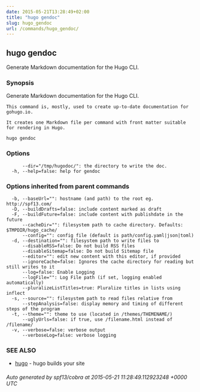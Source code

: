 ```yaml
---
date: 2015-05-21T13:28:49+02:00
title: "hugo gendoc"
slug: hugo_gendoc
url: /commands/hugo_gendoc/
---
```

## hugo gendoc

Generate Markdown documentation for the Hugo CLI.

### Synopsis


Generate Markdown documentation for the Hugo CLI.
	
	This command is, mostly, used to create up-to-date documentation for gohugo.io.
	
	It creates one Markdown file per command with front matter suitable for rendering in Hugo.
	

```
hugo gendoc
```

### Options

```
      --dir="/tmp/hugodoc/": the directory to write the doc.
  -h, --help=false: help for gendoc
```

### Options inherited from parent commands

```
  -b, --baseUrl="": hostname (and path) to the root eg. http://spf13.com/
  -D, --buildDrafts=false: include content marked as draft
  -F, --buildFuture=false: include content with publishdate in the future
      --cacheDir="": filesystem path to cache directory. Defaults: $TMPDIR/hugo_cache/
      --config="": config file (default is path/config.yaml|json|toml)
  -d, --destination="": filesystem path to write files to
      --disableRSS=false: Do not build RSS files
      --disableSitemap=false: Do not build Sitemap file
      --editor="": edit new content with this editor, if provided
      --ignoreCache=false: Ignores the cache directory for reading but still writes to it
      --log=false: Enable Logging
      --logFile="": Log File path (if set, logging enabled automatically)
      --pluralizeListTitles=true: Pluralize titles in lists using inflect
  -s, --source="": filesystem path to read files relative from
      --stepAnalysis=false: display memory and timing of different steps of the program
  -t, --theme="": theme to use (located in /themes/THEMENAME/)
      --uglyUrls=false: if true, use /filename.html instead of /filename/
  -v, --verbose=false: verbose output
      --verboseLog=false: verbose logging
```

### SEE ALSO
* [hugo](/commands/hugo/)	 - hugo builds your site

###### Auto generated by spf13/cobra at 2015-05-21 11:28:49.112923248 +0000 UTC
